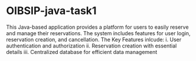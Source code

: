 # OIBSIP-java-task1
This Java-based application provides a platform for users to easily reserve and manage their reservations. The system includes features for user login, reservation creation, and cancellation.
The Key Features inlcude:
  i. User authentication and authorization
 ii. Reservation creation with essential details
iii. Centralized database for efficient data management
